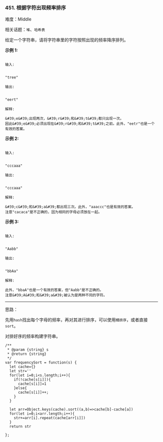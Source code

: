 ### 451. 根据字符出现频率排序

难度：Middle

相关话题：`堆`、`哈希表`

给定一个字符串，请将字符串里的字符按照出现的频率降序排列。



**示例 1:** 



```

输入:


"tree"

输出:


"eert"

解释:

&#39;e&#39;出现两次，&#39;r&#39;和&#39;t&#39;都只出现一次。
因此&#39;e&#39;必须出现在&#39;r&#39;和&#39;t&#39;之前。此外，"eetr"也是一个有效的答案。
```


**示例 2:** 



```

输入:


"cccaaa"

输出:


"cccaaa"

解释:

&#39;c&#39;和&#39;a&#39;都出现三次。此外，"aaaccc"也是有效的答案。
注意"cacaca"是不正确的，因为相同的字母必须放在一起。
```


**示例 3:** 



```

输入:


"Aabb"

输出:


"bbAa"

解释:

此外，"bbaA"也是一个有效的答案，但"Aabb"是不正确的。
注意&#39;A&#39;和&#39;a&#39;被认为是两种不同的字符。
```



-----

思路：

先用`hash`找出每个字母的频率，再对其进行排序，可以使用`桶排序`，或者直接`sort`。

对排好序的频率构建字符串。
```
/**
 * @param {string} s
 * @return {string}
 */
var frequencySort = function(s) {
  let cache={}
  let str=''
  for(let i=0;i<s.length;i++){
    if(!cache[s[i]]){
      cache[s[i]]=1
    }else{
      cache[s[i]]++;
    }
  }

  let arr=Object.keys(cache).sort((a,b)=>cache[b]-cache[a])
  for(let i=0;i<arr.length;i++){
    str+=arr[i].repeat(cache[arr[i]])
  }
  return str
    
};
```

